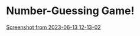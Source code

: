 # Number-Guessing Game!
[Screenshot from 2023-06-13 12-13-02](https://github.com/Florence-nyokabi/Number-Guessing/assets/124134134/8acbe0d8-45bb-45d1-a863-cb929d97e8ae)
